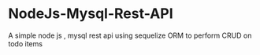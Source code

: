 # NodeJs-Mysql-Rest-API
A simple node js , mysql rest api using sequelize ORM to perform CRUD on todo items
